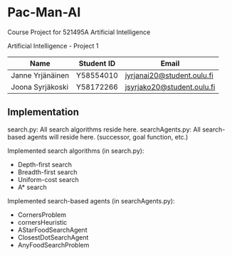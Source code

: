 # Pac-Man-AI
Course Project for 521495A Artificial Intelligence

Artificial Intelligence - Project 1

| Name             | Student ID | Email                      |
| ---------------- | ---------- | -------------------------- |
| Janne Yrjänäinen | Y58554010  | jyrjanai20@student.oulu.fi |
| Joona Syrjäkoski | Y58172266  | jsyrjako20@student.oulu.fi |

## Implementation

search.py: All search algorithms reside here.
searchAgents.py: All search-based agents will reside here. (successor, goal function, etc.)

Implemented search algorithms (in search.py):
- Depth-first search
- Breadth-first search
- Uniform-cost search
- A* search

Implemented search-based agents (in searchAgents.py):
- CornersProblem
- cornersHeuristic
- AStarFoodSearchAgent
- ClosestDotSearchAgent
- AnyFoodSearchProblem


